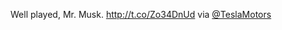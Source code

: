 Well played, Mr. Musk. <a href="http://t.co/Zo34DnUd">http://t.co/Zo34DnUd</a> via <a href="http://twitter.com/TeslaMotors">@TeslaMotors</a>
